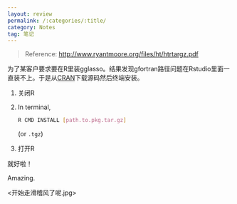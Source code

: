 ```yaml
---
layout: review
permalink: /:categories/:title/
category: Notes
tag: 笔记
---
```




> Reference: http://www.ryantmoore.org/files/ht/htrtargz.pdf

为了某客户要求要在R里装gglasso。结果发现gfortran路径问题在Rstudio里面一直装不上。于是从[CRAN](https://cran.r-project.org/web/packages/gglasso/index.html)下载源码然后终端安装。

1. 关闭R

2. In terminal,

   ```bash
   R CMD INSTALL [path.to.pkg.tar.gz]
   ```

   (or `.tgz`)

3. 打开R

就好啦！

Amazing.

<开始走滑稽风了呢.jpg>

